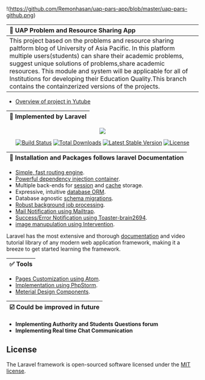 !(https://github.com/Remonhasan/uap-pars-app/blob/master/uap-pars-github.png)

| :bell: UAP Problem and Resource Sharing App |
|:--------------------|
|This project based on the problems and resource sharing paltform blog of University of Asia Pacific. In this platform multiple users(students) can share their academic problems, suggest unique solutions of problems,share academic resources. This module and system will be applicable for all of Institutions for developing their Education Quality.This branch contains the containzerized versions of the projects.|
- [Overview of project in Yutube](https://www.youtube.com/watch?v=OS8ZCHCXnsM)

| :pill: Implemented by Laravel |
|:--------------------|

<p align="center"><img src="https://laravel.com/assets/img/components/logo-laravel.svg"></p>

<p align="center">
<a href="https://travis-ci.org/laravel/framework"><img src="https://travis-ci.org/laravel/framework.svg" alt="Build Status"></a>
<a href="https://packagist.org/packages/laravel/framework"><img src="https://poser.pugx.org/laravel/framework/d/total.svg" alt="Total Downloads"></a>
<a href="https://packagist.org/packages/laravel/framework"><img src="https://poser.pugx.org/laravel/framework/v/stable.svg" alt="Latest Stable Version"></a>
<a href="https://packagist.org/packages/laravel/framework"><img src="https://poser.pugx.org/laravel/framework/license.svg" alt="License"></a>
</p>

| :pushpin: Installation and Packages follows laravel Documentation |
|:--------------------|

- [Simple, fast routing engine](https://laravel.com/docs/routing).
- [Powerful dependency injection container](https://laravel.com/docs/container).
- Multiple back-ends for [session](https://laravel.com/docs/session) and [cache](https://laravel.com/docs/cache) storage.
- Expressive, intuitive [database ORM](https://laravel.com/docs/eloquent).
- Database agnostic [schema migrations](https://laravel.com/docs/migrations).
- [Robust background job processing](https://laravel.com/docs/queues).
- [Mail Notification using Mailtrap](https://blog.mailtrap.io/mailtrap-getting-started-guide/).
- [Success/Error Notification using Toaster-brain2694](https://github.com/brian2694/laravel-toastr).
- [image manupulation using Intervention](http://image.intervention.io/getting_started/installation).

Laravel has the most extensive and thorough [documentation](https://laravel.com/docs) and video tutorial library of any modern web application framework, making it a breeze to get started learning the framework.

| :white_check_mark: Tools |
|:--------------------|
- [Pages Customization using Atom](https://atom.io/).
- [Implementation using PhpStorm](https://www.jetbrains.com/phpstorm/).
- [Meterial Design Components](https://material.io/design/).

| :ballot_box_with_check: Could be improved in future |
|:--------------------|

- **Implementing Authority and Students Questions forum**
- **Implementing Real time Chat Communication**



## License

The Laravel framework is open-sourced software licensed under the [MIT license](https://opensource.org/licenses/MIT).

